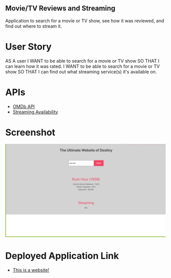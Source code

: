 ## Movie/TV Reviews and Streaming

Application to search for a movie or TV show, see how it was reviewed, and find out where to stream it.

# User Story

AS A user
I WANT to be able to search for a movie or TV show
SO THAT I can learn how it was rated.
I WANT to be able to search for a movie or TV show
SO THAT I can find out what streaming service(s) it's available on.

# APIs

- [OMDb API](https://www.omdbapi.com/)
- [Streaming Availability](https://rapidapi.com/movie-of-the-night-movie-of-the-night-default/api/streaming-availability)

# Screenshot 
![Screenshot of project one](./Assets/images/Screenshot%20of%20project%20one.png)

# Deployed Application Link
- [This is a website!](https://yangma30.github.io/project-one/)
